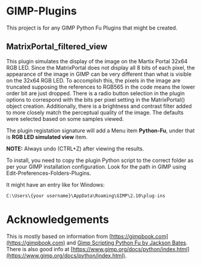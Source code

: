 # GIMP-Plugins
This project is for any GIMP Python Fu Plugins that might be created. 

## MatrixPortal_filtered_view

This plugin simulates the display of the image on the Martix Portal 32x64 RGB LED. Since the MatrixPortal does not display all 8 bits of each pixel, the appearance of the image in GIMP can be very different than what is visible on the 32x64 RGB LED. To accomplish this, the pixels in the image are truncated supposing the references to RGB565 in the code means the lower order bit are just dropped. There is a radio button selection in the plugin options to correspond with the bits per pixel setting in the MatrixPortal() object creation. Additionally, there is a brightness and contrast filter added to more closely match the perceptual quality of the image. The defaults were selected based on some samples viewed.

The plugin registation signature will add a Menu item **Python-Fu**, under that is **RGB LED simulated view** item.

**NOTE:** Always undo (CTRL+Z) after viewing the results.

To install, you need to copy the plugin Python script to the correct folder as per your GIMP installation configuration. Look for the path in GIMP using  Edit-Preferences-Folders-Plugins.

It might have an entry like for Windows:

`C:\Users\{your username}\AppData\Roaming\GIMP\2.10\plug-ins`

# Acknowledgements
This is mostly based on information from [https://gimpbook.com](https://gimpbook.com) and [Gimp Scripting Python Fu by Jackson Bates](https://www.youtube.com/c/JacksonBates). There is also good info at [https://www.gimp.org/docs/python/index.html](https://www.gimp.org/docs/python/index.html).
